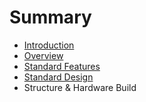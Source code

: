 # Summary

* [Introduction](README.md)
* [Overview](overview.md)
* [Standard Features](standard_features.md)
* [Standard Design](standard_design.md)
* Structure & Hardware Build

